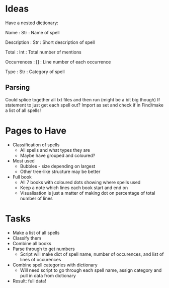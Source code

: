 # Ideas

Have a nested dictionary:

Name         : Str : Name of spell

Description  : Str : Short description of spell

Total        : Int : Total number of mentions

Occurrences  : []  : Line number of each occurrence

Type         : Str : Category of spell


## Parsing

Could splice together all txt files and then run (might be a bit big though)
If statement to just get each spell out? Import as set and check if in
Find/make a list of all spells!

# Pages to Have

- Classification of spells
  - All spells and what types they are
  - Maybe have grouped and coloured?
- Most used
  - Bubbles - size depending on largest
  - Other tree-like structure may be better
- Full book
  - All 7 books with coloured dots showing where spells used
  - Keep a note which lines each book start and end on
  - Visualisation is just a matter of making dot on percentage of total number of lines

# Tasks

- Make a list of all spells
- Classify them
- Combine all books
- Parse through to get numbers
  - Script will make dict of spell name, number of occurences, and list of lines of occurences
- Combine spell categories with dictionary
  - Will need script to go through each spell name, assign category and pull in data from dictionary
- Result: full data!
